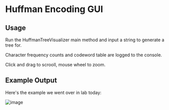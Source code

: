 # Huffman Encoding GUI
## Usage
Run the HuffmanTreeVisualizer main method and input a string to generate a tree for.

Character frequency counts and codeword table are logged to the console.

Click and drag to scrooll, mouse wheel to zoom.

## Example Output
Here's the example we went over in lab today:


![image](https://github.com/rockclimber147/HuffmanEncodingGUI/assets/98131303/894ff51b-5bdc-4693-97fe-004e18bbb94b)
